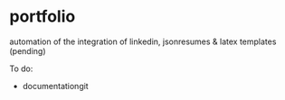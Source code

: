 # portfolio

automation of the integration of linkedin, jsonresumes &amp; latex templates (pending)


To do:

- documentationgit

